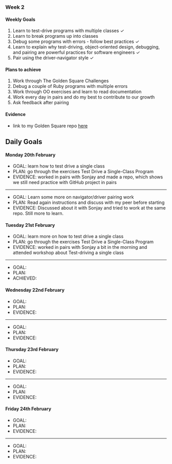 ### Week 2

#### Weekly Goals

1. Learn to test-drive programs with multiple classes ✓
2. Learn to break programs up into classes
3. Debug some programs with errors - follow best practices ✓
3. Learn to explain why test-driving, object-oriented design, debugging, and pairing are powerful practices for software engineers ✓
4. Pair using the driver-navigator style ✓

#### Plans to achieve
1. Work through The Golden Square Challenges 
2. Debug a couple of Ruby programs with multiple errors
3. Work through OO exercises and learn to read documentation
4. Work every day in pairs and do my best to contribute to our growth
5. Ask feedback after pairing

#### Evidence
- link to my Golden Square repo [here](https://github.com/ValeSer/golden-square)

## Daily Goals

#### Monday 20th February
- GOAL: learn how to test drive a single class
- PLAN: go through the exercises Test Drive a Single-Class Program
- EVIDENCE: worked in pairs with Sonjay and made a repo, which shows we still need practice with GitHub project in pairs

-----
- GOAL: Learn some more on navigator/driver pairing work
- PLAN: Read again instructions and discuss with my peer before starting
- EVIDENCE: Discussed about it with Sonjay and tried to work at the same repo. Still more to learn.

#### Tuesday 21st February
- GOAL: learn more on how to test drive a single class
- PLAN: go through the exercises Test Drive a Single-Class Program
- EVIDENCE: worked in pairs with Sonjay a bit in the morning and attended workshop about Test-driving a single class
-----
- GOAL: 
- PLAN: 
- ACHIEVED: 

#### Wednesday 22nd February
- GOAL: 
- PLAN: 
- EVIDENCE: 

-----
- GOAL: 
- PLAN: 
- EVIDENCE: 

#### Thursday 23rd February
- GOAL: 
- PLAN: 
- EVIDENCE: 

-----
- GOAL: 
- PLAN: 
- EVIDENCE: 

#### Friday 24th February
- GOAL: 
- PLAN: 
- EVIDENCE: 

-----
- GOAL: 
- PLAN: 
- EVIDENCE: 
